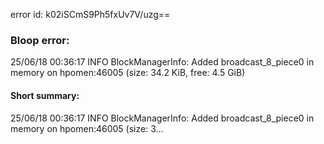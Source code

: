 error id: k02iSCmS9Ph5fxUv7V/uzg==
### Bloop error:

25/06/18 00:36:17 INFO BlockManagerInfo: Added broadcast_8_piece0 in memory on hpomen:46005 (size: 34.2 KiB, free: 4.5 GiB)
#### Short summary: 

25/06/18 00:36:17 INFO BlockManagerInfo: Added broadcast_8_piece0 in memory on hpomen:46005 (size: 3...